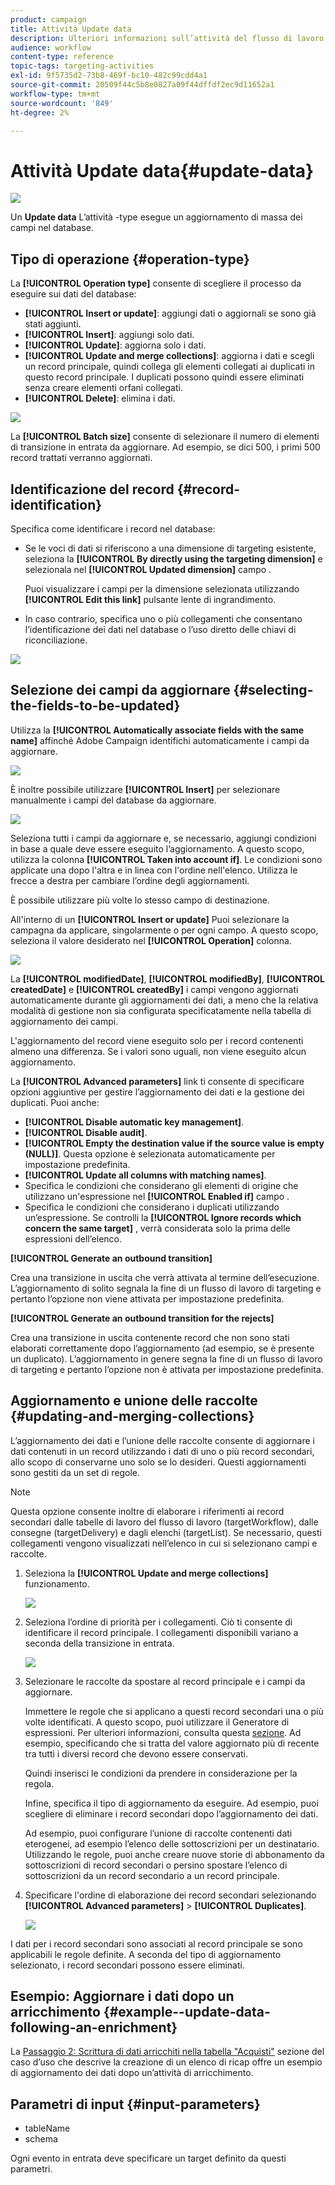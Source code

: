 ```yaml
---
product: campaign
title: Attività Update data
description: Ulteriori informazioni sull’attività del flusso di lavoro Update data
audience: workflow
content-type: reference
topic-tags: targeting-activities
exl-id: 9f5735d2-73b8-469f-bc10-482c99cdd4a1
source-git-commit: 20509f44c5b8e0827a09f44dffdf2ec9d11652a1
workflow-type: tm+mt
source-wordcount: '849'
ht-degree: 2%

---
```


# Attività Update data{#update-data}

![](../../assets/common.svg)

Un **Update data** L’attività -type esegue un aggiornamento di massa dei campi nel database.

## Tipo di operazione {#operation-type}

La **[!UICONTROL Operation type]** consente di scegliere il processo da eseguire sui dati del database:

* **[!UICONTROL Insert or update]**: aggiungi dati o aggiornali se sono già stati aggiunti.
* **[!UICONTROL Insert]**: aggiungi solo dati.
* **[!UICONTROL Update]**: aggiorna solo i dati.
* **[!UICONTROL Update and merge collections]**: aggiorna i dati e scegli un record principale, quindi collega gli elementi collegati ai duplicati in questo record principale. I duplicati possono quindi essere eliminati senza creare elementi orfani collegati.
* **[!UICONTROL Delete]**: elimina i dati.

![](assets/s_advuser_update_data_1.png)

La **[!UICONTROL Batch size]** consente di selezionare il numero di elementi di transizione in entrata da aggiornare. Ad esempio, se dici 500, i primi 500 record trattati verranno aggiornati.

## Identificazione del record {#record-identification}

Specifica come identificare i record nel database:

* Se le voci di dati si riferiscono a una dimensione di targeting esistente, seleziona la **[!UICONTROL By directly using the targeting dimension]** e selezionala nel **[!UICONTROL Updated dimension]** campo .

   Puoi visualizzare i campi per la dimensione selezionata utilizzando **[!UICONTROL Edit this link]** pulsante lente di ingrandimento.

* In caso contrario, specifica uno o più collegamenti che consentano l’identificazione dei dati nel database o l’uso diretto delle chiavi di riconciliazione.

![](assets/s_advuser_update_data_2.png)

## Selezione dei campi da aggiornare {#selecting-the-fields-to-be-updated}

Utilizza la **[!UICONTROL Automatically associate fields with the same name]** affinché Adobe Campaign identifichi automaticamente i campi da aggiornare.

![](assets/s_advuser_update_data_3b.png)

È inoltre possibile utilizzare **[!UICONTROL Insert]** per selezionare manualmente i campi del database da aggiornare.

![](assets/s_advuser_update_data_3.png)

Seleziona tutti i campi da aggiornare e, se necessario, aggiungi condizioni in base a quale deve essere eseguito l’aggiornamento. A questo scopo, utilizza la colonna **[!UICONTROL Taken into account if]**. Le condizioni sono applicate una dopo l&#39;altra e in linea con l&#39;ordine nell&#39;elenco. Utilizza le frecce a destra per cambiare l’ordine degli aggiornamenti.

È possibile utilizzare più volte lo stesso campo di destinazione.

All&#39;interno di un **[!UICONTROL Insert or update]** Puoi selezionare la campagna da applicare, singolarmente o per ogni campo. A questo scopo, seleziona il valore desiderato nel **[!UICONTROL Operation]** colonna.

![](assets/s_advuser_update_data_5.png)

La **[!UICONTROL modifiedDate]**, **[!UICONTROL modifiedBy]**, **[!UICONTROL createdDate]** e **[!UICONTROL createdBy]** i campi vengono aggiornati automaticamente durante gli aggiornamenti dei dati, a meno che la relativa modalità di gestione non sia configurata specificatamente nella tabella di aggiornamento dei campi.

L&#39;aggiornamento del record viene eseguito solo per i record contenenti almeno una differenza. Se i valori sono uguali, non viene eseguito alcun aggiornamento.

La **[!UICONTROL Advanced parameters]** link ti consente di specificare opzioni aggiuntive per gestire l’aggiornamento dei dati e la gestione dei duplicati. Puoi anche:

* **[!UICONTROL Disable automatic key management]**.
* **[!UICONTROL Disable audit]**.
* **[!UICONTROL Empty the destination value if the source value is empty (NULL)]**. Questa opzione è selezionata automaticamente per impostazione predefinita.
* **[!UICONTROL Update all columns with matching names]**.
* Specifica le condizioni che considerano gli elementi di origine che utilizzano un&#39;espressione nel **[!UICONTROL Enabled if]** campo .
* Specifica le condizioni che considerano i duplicati utilizzando un’espressione. Se controlli la **[!UICONTROL Ignore records which concern the same target]** , verrà considerata solo la prima delle espressioni dell’elenco.

**[!UICONTROL Generate an outbound transition]**

Crea una transizione in uscita che verrà attivata al termine dell’esecuzione. L’aggiornamento di solito segnala la fine di un flusso di lavoro di targeting e pertanto l’opzione non viene attivata per impostazione predefinita.

**[!UICONTROL Generate an outbound transition for the rejects]**

Crea una transizione in uscita contenente record che non sono stati elaborati correttamente dopo l’aggiornamento (ad esempio, se è presente un duplicato). L’aggiornamento in genere segna la fine di un flusso di lavoro di targeting e pertanto l’opzione non è attivata per impostazione predefinita.

## Aggiornamento e unione delle raccolte {#updating-and-merging-collections}

L’aggiornamento dei dati e l’unione delle raccolte consente di aggiornare i dati contenuti in un record utilizzando i dati di uno o più record secondari, allo scopo di conservarne uno solo se lo desideri. Questi aggiornamenti sono gestiti da un set di regole.

>[!NOTE]
>
>Questa opzione consente inoltre di elaborare i riferimenti ai record secondari dalle tabelle di lavoro del flusso di lavoro (targetWorkflow), dalle consegne (targetDelivery) e dagli elenchi (targetList). Se necessario, questi collegamenti vengono visualizzati nell’elenco in cui si selezionano campi e raccolte.

1. Seleziona la **[!UICONTROL Update and merge collections]** funzionamento.

   ![](assets/update_and_merge_collections1.png)

1. Seleziona l’ordine di priorità per i collegamenti. Ciò ti consente di identificare il record principale. I collegamenti disponibili variano a seconda della transizione in entrata.

   ![](assets/update_and_merge_collections2.png)

1. Selezionare le raccolte da spostare al record principale e i campi da aggiornare.

   Immettere le regole che si applicano a questi record secondari una o più volte identificati. A questo scopo, puoi utilizzare il Generatore di espressioni. Per ulteriori informazioni, consulta questa [sezione](../../platform/using/defining-filter-conditions.md#building-expressions). Ad esempio, specificando che si tratta del valore aggiornato più di recente tra tutti i diversi record che devono essere conservati.

   Quindi inserisci le condizioni da prendere in considerazione per la regola.

   Infine, specifica il tipo di aggiornamento da eseguire. Ad esempio, puoi scegliere di eliminare i record secondari dopo l’aggiornamento dei dati.

   Ad esempio, puoi configurare l’unione di raccolte contenenti dati eterogenei, ad esempio l’elenco delle sottoscrizioni per un destinatario. Utilizzando le regole, puoi anche creare nuove storie di abbonamento da sottoscrizioni di record secondari o persino spostare l’elenco di sottoscrizioni da un record secondario a un record principale.

1. Specificare l&#39;ordine di elaborazione dei record secondari selezionando **[!UICONTROL Advanced parameters]** > **[!UICONTROL Duplicates]**.

   ![](assets/update_and_merge_collections3.png)

I dati per i record secondari sono associati al record principale se sono applicabili le regole definite. A seconda del tipo di aggiornamento selezionato, i record secondari possono essere eliminati.

## Esempio: Aggiornare i dati dopo un arricchimento {#example--update-data-following-an-enrichment}

La [Passaggio 2: Scrittura di dati arricchiti nella tabella &quot;Acquisti&quot;](creating-a-summary-list.md#step-2--writing-enriched-data-to-the--purchases--table) sezione del caso d’uso che descrive la creazione di un elenco di ricap offre un esempio di aggiornamento dei dati dopo un’attività di arricchimento.

## Parametri di input {#input-parameters}

* tableName
* schema

Ogni evento in entrata deve specificare un target definito da questi parametri.
